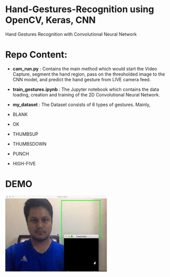 # Hand-Gestures-Recognition using OpenCV, Keras, CNN 
Hand Gestures Recognition with Convolutional Neural Network

# Repo Content:
- **cam_run.py** : Contains the main method which would start the Video Capture, segment the hand region, pass on the thresholded image to the CNN model, and predict the hand gesture from LIVE camera feed.

- **train_gestures.ipynb** : The Jupyter notebook which contains the data loading, creation and training of the 2D Convolutional Neural Network. 

- **my_dataset** : The Dataset consists of 6 types of gestures. Mainly, 
- BLANK
- OK
- THUMBSUP
- THUMBSDOWN
- PUNCH
- HIGH-FIVE

# DEMO
![](optimized.gif)
